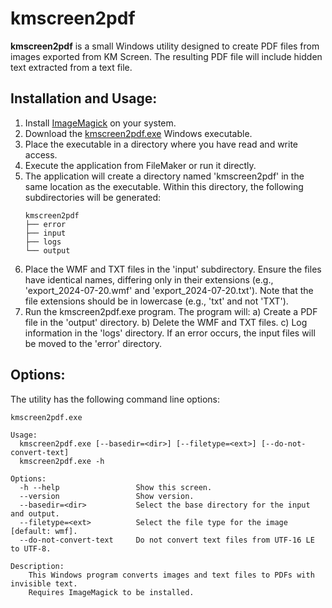 # kmscreen2pdf
**kmscreen2pdf** is a small Windows utility designed to create PDF files from images exported from KM Screen. The resulting PDF file will include hidden text extracted from a text file.

## Installation and Usage:

1. Install [ImageMagick](https://imagemagick.org/script/download.php) on your system.
2. Download the [kmscreen2pdf.exe](https://github.com/mikaelmoutakis/kmscreen2pdf/releases/download/release/kmscreen2pdf_version_0.1.1_win11.zip) Windows executable.
3. Place the executable in a directory where you have read and write access.
4. Execute the application from FileMaker or run it directly.
5. The application will create a directory named 'kmscreen2pdf' in the same location as the executable. Within this directory, the following subdirectories will be generated:
    ````
    kmscreen2pdf
    ├── error
    ├── input
    ├── logs
    └── output
    ````
6. Place the WMF and TXT files in the 'input' subdirectory. Ensure the files have identical names, differing only in their extensions (e.g., 'export_2024-07-20.wmf' and 'export_2024-07-20.txt'). Note that the file extensions should be in lowercase (e.g., 'txt' and not 'TXT').
7. Run the kmscreen2pdf.exe program. The program will: a) Create a PDF file in the 'output' directory. b) Delete the WMF and TXT files. c) Log information in the 'logs' directory. If an error occurs, the input files will be moved to the 'error' directory.


## Options:
The utility has the following command line options:

```
kmscreen2pdf.exe

Usage:
  kmscreen2pdf.exe [--basedir=<dir>] [--filetype=<ext>] [--do-not-convert-text]
  kmscreen2pdf.exe -h

Options:
  -h --help                 Show this screen.
  --version                 Show version.
  --basedir=<dir>           Select the base directory for the input and output.
  --filetype=<ext>          Select the file type for the image [default: wmf].
  --do-not-convert-text     Do not convert text files from UTF-16 LE to UTF-8.

Description:
    This Windows program converts images and text files to PDFs with invisible text.
    Requires ImageMagick to be installed.
```

